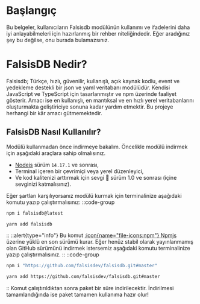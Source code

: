 # Başlangıç

Bu belgeler, kullanıcıların Falsisdb modülünün kullanımı ve ifadelerini daha iyi anlayabilmeleri için hazırlanmış bir rehber niteliğindedir. Eğer aradığınız şey bu değilse, onu burada bulamazsınız.

# FalsisDB Nedir?

Falsisdb; Türkçe, hızlı, güvenilir, kullanışlı, açık kaynak kodlu, event ve yedekleme destekli bir json ve yaml veritabanı modülüdür. Kendisi JavaScript ve TypeScript için tasarlanmıştır ve npm üzerinde faaliyet gösterir. Amacı ise en kullanışlı, en mantıksal ve en hızlı yerel veritabanlarını oluşturmakta geliştiriciye sonuna kadar yardım etmektir. Bu projeye herhangi bir kâr amacı gütmemektedir.

## FalsisDB Nasıl Kullanılır?

Modülü kullanmadan önce indirmeye bakalım. Öncelikle modülü indirmek için aşağıdaki araçlara sahip olmalısınız.
- [Nodejs](https://nodejs.org/tr/) sürüm `14.17.1` ve sonrası,
- Terminal içeren bir çevrimiçi veya yerel düzenleyici,
- Ve kod kalitenizi arttırmak için sevgi 💖 sürüm 1.0 ve sonrası (içine sevginizi katmalısınız).

Eğer şartları karşılıyorsanız modülü kurmak için terminalinize aşağıdaki komutu yazıp çalıştırmalısınız:
::code-group
```bash [NPM]
npm i falsisdb@latest
```
```bash [YARN]
yarn add falsisdb
```
::
::alert{type="info"}
Bu komut [:icon{name="file-icons:npm"} Npmjs](https://www.npmjs.com/package/falsisdb) üzerine yüklü en son sürümü kurar. Eğer henüz stabil olarak yayınlanmamış olan GitHub sürümünü indirmek istersemiz aşağıdaki komutu terminalinize yazıp çalıştırmalısınız.
::
::code-group
```bash [NPM]
npm i "https://github.com/falsisdev/falsisdb.git#master"
```
```bash [YARN]
yarn add https://github.com/falsisdev/falsisdb.git#master
```
::
Komut çalıştırıldıktan sonra paket bir süre indirilecektir. İndirilmesi tamamlandığında ise paket tamamen kullanıma hazır olur!